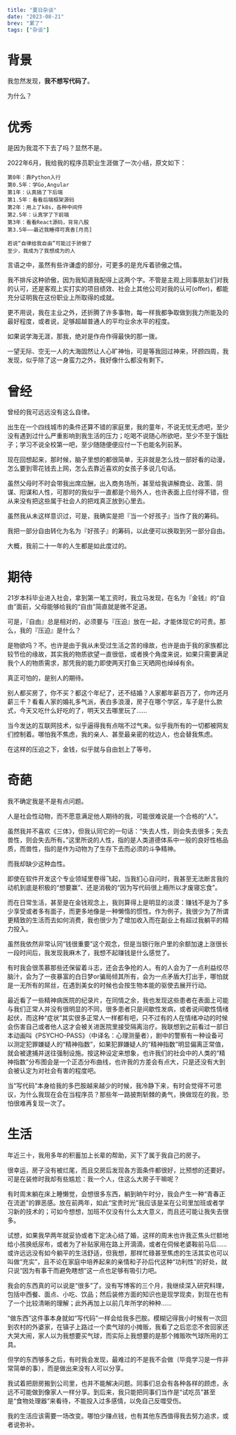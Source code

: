 ```yaml lw-blog-meta
title: "夏日杂谈"
date: "2023-08-21"
brev: "累了"
tags: ["杂谈"]
```

# 背景

我忽然发现，**我不想写代码了**。

为什么？

# 优秀

是因为我混不下去了吗？显然不是。

2022年6月，我给我的程序员职业生涯做了一次小结，原文如下：

```text
第0年：靠Python入行
第0.5年：学Go,Angular
第1年：认真搞了下后端
第1.5年：看看后端框架源码
第2年：用上了k8s，各种中间件
第2.5年：认真学了下前端
第3年：看看React源码，背背八股
第3.5年——最近我睡得可真香[月亮]

若说“自律给我自由”可能过于骄傲了
至少，我成为了我想成为的人
```

言语之中，虽然有些许谦虚的部分，可更多的是充斥着骄傲之情。

我不排斥这种骄傲，因为我知道我配得上这两个字。不管是主观上同事朋友们对我的认可，还是客观上实打实的项目绩效、社会上其他公司对我的认可(offer)，都能充分证明我在这份职业上所取得的成就。

更不用说，我在主业之外，还折腾了许多事物，每一样我都争取做到我力所能及的最好程度，或者说，足够超越普通人的平均业余水平的程度。

如果说学海无涯，那我，绝对是作舟作得最快的那一拨。

一望无际、空无一人的大海固然让人心旷神怡，可是等我回过神来，环顾四周，我发现，似乎除了这一身蛮力之外，我好像什么都没有剩下。

# 曾经

曾经的我可远远没有这么自律。

出生在一个四线城市的条件还算不错的家庭里，我的童年，不说无忧无虑吧，至少没有遇到过什么严重影响到我生活的压力；吃喝不说随心所欲吧，至少不至于饿肚子；学习不说全校第一吧，至少随随便便应付一下也能名列前茅。

现在回想起来，那时候，脑子里想的都很简单，无非就是怎么找一部好看的动漫，怎么要到零花钱去上网，怎么去靠近喜欢的女孩子多说几句话。

虽然父母时不时会带我出席应酬，出入商务场所，甚至给我讲解商业、政策、阴谋、阳谋和人性，可那时的我似乎一直都是个局外人，也许表面上应付得不错，但从来没有把这些属于社会人的把戏真正放到心里去。

虽然我从未这样意识过，可是，我确实是把『当一个好孩子』当作了我的筹码。

我把一部分自由转化为名为『好孩子』的筹码，以此便可以换取到另一部分自由。

大概，我前二十一年的人生都是如此度过的。

# 期待

21岁本科毕业进入社会，拿到第一笔工资时，我立马发现，在名为『金钱』的“自由”面前，父母能够给我的“自由”简直就是微不足道。

可是，『自由』总是相对的，必须要与『压迫』放在一起，才能体现它的可贵。那么，我的『压迫』是什么？

是物欲吗？不。也许是由于我从未受过生活之苦的缘故，也许是由于我的家族都比较节俭的缘故，其实我的物质欲望一直很低，或者换个角度来说，如果只需要满足我个人的物质需求，那凭我的能力即使两天打鱼三天晒网也绰绰有余。

真正可怕的，是别人的期待。

别人都买房了，你不买？都这个年纪了，还不结婚？人家都年薪百万了，你咋还月薪三千？看看人家的婚礼多气派，表白多浪漫，房子在哪个学区，车子是什么款式，今天又吃什么好吃的了，明天又去哪里玩了……

当今发达的互联网技术，似乎逼得我有点喘不过气来。似乎我所有的一切都被网友们控制着。哪怕我不焦虑，我的亲人、甚至最亲密的枕边人，也会替我焦虑。

在这样的压迫之下，金钱，似乎就与自由划上了等号。

# 奇葩

我不确定我是不是有点问题。

人是社会性动物，而不愿意满足他人期待的我，可能很难说是一个合格的“人”。

虽然我并不喜欢《三体》，但我认同它的一句话：“失去人性，则会失去很多；失去兽性，则会失去所有。”这里所说的人性，指的是人类道德体系中一般的良好性格品质，而兽性，指的是作为动物为了生存下去而必须的斗争精神。

而我却缺少这种血性。

即使在软件开发这个专业领域里卷得飞起，当我扪心自问时，我甚至无法断言我的动机到底是积极的“想要赢”、还是消极的“因为写代码很上瘾所以才废寝忘食”。

而在日常生活，甚至是在金钱观念上，我则算得上是明显的淡漠：赚钱不是为了多少享受或者多有面子，而更多地像是一种懒惰的惯性。作为例子，我很少为了所谓更精致的生活而去如何消费，我也很少为了增加收入而在副业上有超过我躺平的精力投入。

虽然我依然非常认同“钱很重要”这个观念，但是当银行账户里的余额加速上涨很长一段时间后，我发现我麻木了，我想不起赚钱是什么感觉了。

有时我会很羡慕那些还保留着斗志，还会去争抢的人。有的人会为了一点利益绞尽脑汁，会为了一夜暴富的白日梦or骗局倾其所有，会为一点矛盾大打出手，哪怕就是一无所有的屌丝，在遇到美女的时候也会按生物本能的驱使去展开行动。

最近看了一些精神病医院的纪录片，在同情之余，我也发现这些患者在表面上可能与我们正常人并没有很明显的不同，很多患者只是间歇性发病，或者说间歇性情绪起伏，而这种“症状”其实很多正常人一样都有吧，只不过有的人在情绪冲动的时候会伤害自己或者他人这才会被关进医院里接受隔离治疗。我联想到之前看过一部日本动画叫《PSYCHO-PASS》（中译名：心理测量者），剧中的警察有一种设备可以测定犯罪嫌疑人的“精神指数”，如果犯罪嫌疑人的“精神指数”明显偏离正常值，就会被逮捕并送往强制设施。按这种设定来想象，也许我们的社会中的人类的“精神指数”分布图会是一个正态分布曲线，也许我的方差会有点大，只是还没有大到会被认定为对社会有害的程度吧。

当“写代码”本身给我的多巴胺越来越少的时候，我冷静下来，有时会觉得不可思议，为什么我现在会在当程序员？那些年一路披荆斩棘的勇气，换做现在的我，恐怕很难再复现一次了。

# 生活

年近三十，我用多年的积蓄加上长辈的帮助，买下了属于我自己的房子。

很幸运，房子没有被烂尾，而且交房后发现各方面条件都很好，比预想的还要好。可是在装修时我却有些尴尬：我一个人，住这么大房子干嘛呢？

有时周末躺在床上睡懒觉，会想很多东西，躺到晌午时分，我会产生一种“青春正在流逝”的罪恶感。放在前两年，如此“宝贵时光”我应该是呆在公司里加班或者学习新的技术的；可如今想想，加班不仅没有什么太大意义，而且还可能让我失去很多。

试想，如果我早两年就妥协或者下定决心结了婚，这样的周末也许我正焦头烂额地给小孩换纸尿布，或者为了补贴家用在路上开滴滴，或者在伺候老婆鞍前马后……或许远远没有如今躺平的生活舒适，但我想，那样忙碌甚至焦虑的生活其实也可以叫做“充实”，且不论在家庭中培养起来的亲情和子孙后代这种“功利性”的好处，就只说“因为有事干而避免瞎想”这一点也足够有吸引力吧。

我会的东西真的可以说是“很多”了。没有写博客的三个月，我继续深入研究料理，包括中西餐、面点、小吃、饮品；然后装修方面的知识也是现学现卖，到现在也有了一个比较清晰的理解；此外再加上以前几年所学的种种……

“做东西”这件事本身就如“写代码”一样会给我多巴胺。模糊记得我小时候有一次回到农村的外婆家，在镇子上路过一个卖气球的小摊贩，我看了之后恋恋不舍回家还大哭大闹，家人以为我想要买气球，而实际上我想要的是那个摊贩吹气球所用的工具。

但学的东西够多之后，有时我会发现，最难过的不是我不会做（毕竟学习是一件非常简单的事），而是做出来没有人可以分享。

我试着把厨房搬到公司里，也并不能解决问题。同事们总会有各种各样的顾虑，永远不可能做到像家人一样分享。到后来，我只能把同事们当作是“试吃员”甚至是“食物处理器”来看待，不能投入过多感情，以免自己反噬受伤。

我的生活应该需要一场改变。哪怕少赚点钱，也有其他东西值得我去努力追求，或者说弥补。
